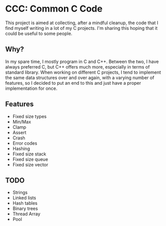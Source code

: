 # CCC: Common C Code

This project is aimed at collecting, after a mindful cleanup, the code
that I find myself writing in a lot of my C projects.
I'm sharing this hoping that it could be useful to some people.

## Why?

In my spare time, I mostly program in C and C++.
Between the two, I have always preferred C, but C++ offers much more,
especially in terms of standard library.
When working on different C projects, I tend to implement the same data
structures over and over again, with a varying number of features,
so I decided to put an end to this and just have a proper implementation
for once.

## Features

* Fixed size types
* Min/Max
* Clamp
* Assert 
* Crash
* Error codes
* Hashing
* Fixed size stack
* Fixed size queue
* Fixed size vector

## TODO

* Strings
* Linked lists
* Hash tables
* Binary trees
* Thread Array
* Pool
